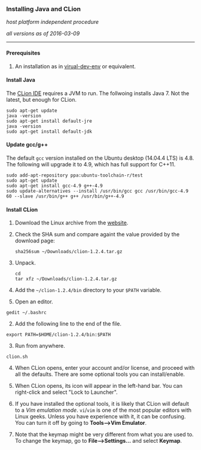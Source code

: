 ### Installing Java and CLion

_host platform independent procedure_

_all versions as of 2016-03-09_

* * *

#### Prerequisites

1. An installation as in [virual-dev-env](https://github.com/ivogeorg/os-playground/blob/master/virtual-dev-env.md) or equivalent.

#### Install Java

The [CLion IDE](https://www.jetbrains.com/clion/) requires a JVM to run. The follwoing installs Java 7. Not the latest, but enough for CLion.

```
sudo apt-get update
java -version
sudo apt-get install default-jre
java -version
sudo apt-get install default-jdk
```

#### Update gcc/g++

The default `gcc` version installed on the Ubuntu desktop (14.04.4 LTS) is 4.8. The following will upgrade it to 4.9, which has full support for C++11.

```
sudo add-apt-repository ppa:ubuntu-toolchain-r/test
sudo apt-get update
sudo apt-get install gcc-4.9 g++-4.9
sudo update-alternatives --install /usr/bin/gcc gcc /usr/bin/gcc-4.9 60 --slave /usr/bin/g++ g++ /usr/bin/g++-4.9
```

#### Install CLion

1. Download the Linux archive from the [website](https://www.jetbrains.com/clion/download/#section=linux-version).

2. Check the SHA sum and compare againt the value provided by the download page:

   ```
   sha256sum ~/Downloads/clion-1.2.4.tar.gz
   ```

3. Unpack.

   ```
   cd
   tar xfz ~/Downloads/clion-1.2.4.tar.gz
   ```

4. Add the `~/clion-1.2.4/bin` directory to your `$PATH` variable.

  1. Open an editor.
  
  ```
  gedit ~/.bashrc
  ```
  
  2. Add the following line to the end of the file.
  
  ```
  export PATH=$HOME/clion-1.2.4/bin:$PATH
  ```
  
  3. Run from anywhere.
  
  ```
  clion.sh
  ```
  
  4. When CLion opens, enter your account and/or license, and proceed with all the defaults. There are some optional tools you can install/enable.
  
  5. When CLion opens, its icon will appear in the left-hand bar. You can right-click and select "Lock to Launcher".
  
  6. If you have installed the optional tools, it is likely that CLion will default to a _Vim emulation mode_. `vi`/`vim` is one of the most popular editors with Linux geeks. Unless you have experience with it, it can be confusing. You can turn it off by going to **Tools-->Vim Emulator**.
  
  7. Note that the keymap might be very different from what you are used to. To change the keymap, go to **File-->Settings...** and select **Keymap**.
  
